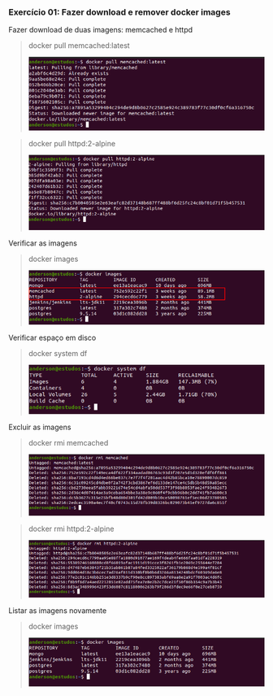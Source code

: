 ### Exercício 01: **Fazer download e remover docker images**

Fazer download de duas imagens: memcached e httpd  
>docker pull memcached:latest
>
>![](/exercicio-01/images/docker-pull-memcached.png "docker pull memcached")

>docker pull httpd:2-alpine
> 
>![](/exercicio-01/images/docker-pull-httpd:2-alpine.png "docker pull httpd:2-alpine")

Verificar as imagens
>docker images
>
>![](/exercicio-01/images/docker-images.png "docker images")

Verificar espaço em disco
>docker system df
>
>![](/exercicio-01/images/docker-system-df.png "docker system df")


Excluir as imagens
>docker rmi memcached
>
>![](/exercicio-01/images/docker-rmi-memcached.png "docker rmi memcached")

>docker rmi httpd:2-alpine
>
>![](/exercicio-01/images/docker-rmi-httpd:2-alpine.png "docker rmi httpd:2-alpine")

Listar as imagens novamente
>docker images
>
>![](/exercicio-01/images/docker-images-final.png "docker images")